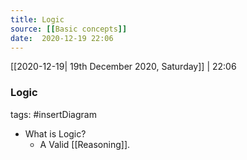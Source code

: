 ```yaml
---
title: Logic
source: [[Basic concepts]]
date:  2020-12-19 22:06
---
```

[[2020-12-19| 19th December 2020, Saturday]] |  22:06

### Logic
tags: #insertDiagram

- What is Logic?
	- A Valid [[Reasoning]].
	

